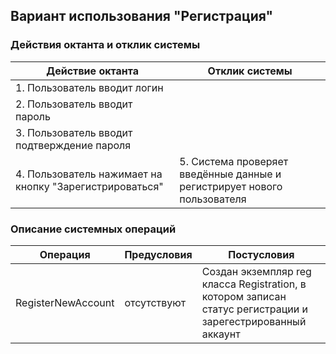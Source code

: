 ## Вариант использования "Регистрация"

### Действия октанта и отклик системы

| Действие октанта | Отклик системы |
| ---------- | ------ |
| 1. Пользователь вводит логин | |
| 2. Пользователь вводит пароль | |
| 3. Пользователь вводит подтверждение пароля | |
| 4. Пользователь нажимает на кнопку "Зарегистрироваться" | 5. Система проверяет введённые данные и регистрирует нового пользователя |


### Описание системных операций

| Операция             | Предусловия | Постусловия  |
| -------------------- | ----------- | ------------ |
| RegisterNewAccount   | отсутствуют | Создан экземпляр reg класса Registration, в котором записан статус регистрации и зарегестрированный аккаунт |
